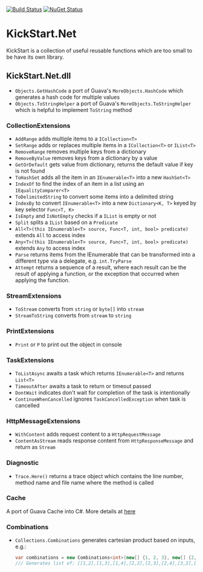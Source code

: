 [![Build Status](https://travis-ci.org/mcai4gl2/KickStart.Net.svg)](https://travis-ci.org/mcai4gl2/KickStart.Net)
[![NuGet Status](http://img.shields.io/nuget/v/KickStart.Net.svg?style=flat)](https://www.nuget.org/packages/KickStart.Net/)

# KickStart.Net

KickStart is a collection of useful reusable functions which are too small to be have its own library.

## KickStart.Net.dll

* `Objects.GetHashCode` a port of Guava's `MoreObjects.HashCode` which generates a hash code for multiple values
* `Objects.ToStringHelper` a port of Guava's `MoreObjects.ToStringHelper` which is helpful to implement `ToString` method 

### CollectionExtensions
* `AddRange` adds multiple items to a `ICollection<T>`
* `SetRange` adds or replaces multiple items in a `ICollection<T>` or `IList<T>`
* `RemoveRange` removes multiple keys from a dictionary
* `RemoveByValue` removes keys from a dictionary by a value
* `GetOrDefault` gets value from dictionary, returns the default value if key is not found
* `ToHashSet` adds all the item in an `IEnumerable<T>` into a new `HashSet<T>`
* `IndexOf` to find the index of an item in a list using an `IEqualityComparer<T>`
* `ToDelimitedString` to convert some items into a delimited string
* `IndexBy` to convert `IEnumerable<T>` into a new `Dictionary<K, T>` keyed by key selector `Func<T, K>`
* `IsEmpty` and `IsNotEmpty` checks if a `IList` is empty or not
* `Split` splits a `IList` based on a `Predicate` 
* `All<T>(this IEnumerable<T> source, Func<T, int, bool> predicate)` extends `All` to access index
* `Any<T>(this IEnumerable<T> source, Func<T, int, bool> predicate)` extends `Any` to access index
* `Parse` returns items from the IEnumerable<string> that can be transformed into a different type via a delegate, e.g. `int.TryParse`
* `Attempt` returns a sequence of a result, where each result can be the result of applying a function, or the exception that occurred when applying the function.

### StreamExtensions
* `ToStream` converts from `string` or `byte[]` into `stream`
* `StreamToString` converts from `stream` to `string`

### PrintExtensions
* `Print` or `P` to print out the object in console

### TaskExtensions
* `ToListAsync` awaits a task which returns `IEnumerable<T>` and returns `List<T>`
* `TimeoutAfter` awaits a task to return or timeout passed
* `DontWait` indicates don't wait for completion of the task is intentionally
* `ContinueWhenCancelled` ignores `TaskCancelledException` when task is cancelled 

### HttpMessageExtensions
* `WithContent` adds request content to a `HttpRequestMessage`
* `ContentAsStream` reads response content from `HttpResponseMessage` and return as `Stream`

### Diagnostic
* `Trace.Here()` returns a trace object which contains the line number, method name and file name where the method is called

### Cache
A port of Guava Cache into C#. More details at [here](KickStart.Net/Cache/README.md)

### Combinations

* `Collections.Combinations` generates cartesian product based on inputs, e.g.:
    ```C#
    var combinations = new Combinations<int>(new[] {1, 2, 3}, new[] {2, 3, 4});
    /// Generates list of: [[1,2],[1,3],[1,4],[2,2],[2,3],[2,4],[3,2],[3,3],[3,4]]
    ```
